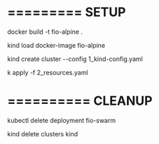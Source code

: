 
=========
SETUP
=========

docker build -t fio-alpine .

kind load docker-image fio-alpine

kind create cluster --config 1_kind-config.yaml

k apply -f 2_resources.yaml


==========
CLEANUP
==========

kubectl delete deployment fio-swarm

kind delete clusters kind
